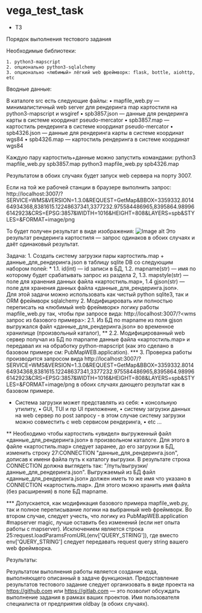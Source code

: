 # vega_test_task
 - ТЗ

Порядок выполнения тестового задания

Необходимые библиотеки:

    1. python3-mapscript
    2. опционально python3-sqlalchemy
    3. опционально «любимый» лёгкий web фреймворк: flask, bottle, aiohttp, etc  

Вводные данные:

В каталоге src есть следующие файлы:
    • mapfile_web.py — минималистичный web server для рендеринга map картостиля на python3-mapscript и wsgiref
    • spb3857.json — данные для рендеринга карты в системе координат pseudo-mercator
    • spb3857.map — картостиль рендеринга в системе координат pseudo-mercator
    • spb4326.json — данные для рендеринга карты в системе координат wgs84
    • spb4326.map — картостиль рендеринга в системе координат wgs84

Каждую пару картостиль+данные можно запустить командами:
python3 mapfile_web.py spb3857.map
python3 mapfile_web.py spb4326.map

Результатом в обоих случаях будет запуск web сервера на порту 3007.

Если на той же рабочей станции в браузере выполнить запрос: 
http://localhost:3007/?SERVICE=WMS&VERSION=1.3.0&REQUEST=GetMap&BBOX=3359332.801464934368,8381615.12248637341,3377232.975584486965,8395864.989966142923&CRS=EPSG:3857&WIDTH=1016&HEIGHT=808&LAYERS=spb&STYLES=&FORMAT=image/png

То будет получен результат в виде изображения:
![Image alt](https://https://github.com/KonstantinLjapin/vega_test_task/blob/main/exmpl_map.jpg)
Это результат рендеринга картостиля — запрос одинаков в обоих случаях и даёт одинаковый результат.

Задача:
    1. Создать систему загрузки пары картостиль.map + данные_для_рендеринга.json в таблицу sqlite DB со следующим набором полей: * 
1.1.  id(int) — id записи в БД, 
1.2.  mapname(str) — имя по которому будет срабатывать запрос из  раздела 2, 
1.3.  mapstyle(str) — поле для хранения данных файла «картостиль.map», 
1.4  gjson(str) — поле для хранения данных файла «данные_для_рендеринга.json».  
Для этой задачи можно использовать как чистый python sqlite3, так и ORM фреймворк sqlalchemy
    2. Модифицировать или полностью переписать на «любимый web фреймворк» логику работы mapfile_web.py так, чтобы при запросе вида: http://localhost:3007/<mapname>?<wms запрос из базового примера>:
2.1.  Из БД по mapname из поля gjson выгружался файл «данные_для_рендеринга.json» во временное хранилище (произвольный каталог), **
2.2.   Модифицированный web сервер получал из БД по mapname данные файла «картостиль.map» и передавал их на обработку python-mapscript (как это сделано в базовом примере см: PubMapWEB.application). ***
    3. Проверка работы производится запросом вида http://localhost:3007/<mapname>?SERVICE=WMS&VERSION=1.3.0&REQUEST=GetMap&BBOX=3359332.801464934368,8381615.12248637341,3377232.975584486965,8395864.989966142923&CRS=EPSG:3857&WIDTH=1016&HEIGHT=808&LAYERS=spb&STYLES=&FORMAT=image/png 
в обоих случаях дающего результат как в базовом примере.  

* Система загрузки может представлять из себя:
    • консольную утилиту,
    • GUI, TUI и пр UI приложение,
    • систему  загрузки данных на web сервер по post запросу - в этом случае систему загрузки можно совместить с web сервисом рендеринга,
    • etc …

** Необходимо чтобы картостиль «увидел» выгруженный файл «данные_для_рендеринга.json» в произвольном каталоге. Для этого в файле «картостиль.map» следует заранее, до его загрузки в БД, изменить строку 27:CONNECTION "данные_для_рендеринга.json", дописав к имени файла путь к каталогу выгрузки. В результате строка   CONNECTION должна выглядеть так: "/путь/выгрузки/данные_для_рендеринга.json".
Выгружаемый из БД файл «данные_для_рендеринга.json» должен иметь то же имя что указано в  CONNECTION «картостиль.map». Для этого можно хранить имя файла (без расширения) в поле БД  mapname.

*** Допускается, как модификация базового примера mapfile_web.py, так и полное переписывание логики на выбранный web фреймворк. Во втором случае, следует учесть, что логику из PubMapWEB.application #mapserver magic, лучше оставить без изменений (если нет опыта работы с mapserver). Исключением является строка 25:request.loadParamsFromURL(env['QUERY_STRING']), где вместо env['QUERY_STRING'] следует передавать request query string вашего web фреймворка.


Результаты:

Результатом выполнения работы является создание кода, выполняющего описанный в задаче функционал.
Предоставление результатов тестового задание следует организовать в виде проекта на https://github.com или https://gitlab.com — это позволит обсуждать выполнение задания в рамках ваших проектов. Имя пользователя специалиста от предприятия oldbay (в обоих случаях).